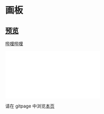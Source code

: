 # 画板

## [预览](src/index.html)

[哔哩哔哩](https://www.bilibili.com/video/BV1o34y1L7GX?spm_id_from=333.999.0.0&vd_source=1c40c19de57aef14c21fde0c909a7243)

<iframe src="//player.bilibili.com/player.html?aid=812293588&bvid=BV1o34y1L7GX&cid=741420465&page=1" scrolling="no" border="0" frameborder="no" framespacing="0" allowfullscreen="true"> </iframe>

请在 gitpage 中浏览[本页](https://mekefly.github.io/quick-style/drawing)
